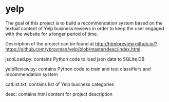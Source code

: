 yelp
====
The goal of this project is to build a recommendation system based on the textual content of Yelp business reviews in order to keep the user engaged with the website for a longer period of time.

Description of the project can be found at http://htmlpreview.github.io/?https://github.com/ybrovman/yelp/blob/master/desc/index.html

jsonLoad.py: contains Python code to load json data to SQLite DB

yelpReview.py: contains Python code to train and test classifiers and recommendation system

catList.txt: contains list of Yelp business categories

desc: contains html content for project description
